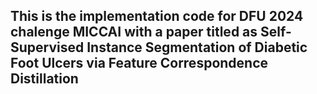 ## This is the implementation code for DFU 2024 chalenge MICCAI with a paper titled as Self-Supervised Instance Segmentation of Diabetic Foot Ulcers via Feature Correspondence Distillation
